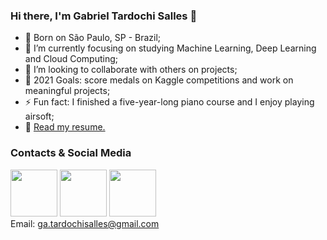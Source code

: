 ### Hi there, I'm Gabriel Tardochi Salles 👋
- 👶 Born on São Paulo, SP - Brazil;
- 🌱 I’m currently focusing on studying Machine Learning, Deep Learning and Cloud Computing;
- 👯 I’m looking to collaborate with others on projects;
- 🥅 2021 Goals: score medals on Kaggle competitions and work on meaningful projects;
- ⚡ Fun fact: I finished a five-year-long piano course and I enjoy playing airsoft;
- 📃 [Read my resume.](https://github.com/ga-tardochisalles/ga-tardochisalles/raw/main/Gabriel%20Tardochi%20Salles%20-%20Data%20Scientist.pdf)  
### Contacts & Social Media
[<img src="https://logodix.com/logo/79569.png" width="75" height="75">](http://www.linkedin.com/in/gabriel-tardochi-salles-a1653a193) 
[<img src="https://image.flaticon.com/icons/png/512/25/25231.png" width="75" height="75">](https://github.com/ga-tardochisalles) 
[<img src="https://cdn4.iconfinder.com/data/icons/social-media-circle-7/512/Medium_circle-512.png" width="75" height="75">](https://ga-tardochisalles.medium.com/)  
Email: ga.tardochisalles@gmail.com

